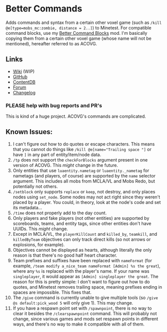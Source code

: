 # Better Commands
Adds commands and syntax from a certain other voxel game (such as `/kill @e[type=mobs_mc:zombie, distance = 2..]`) to Minetest. For compatible command blocks, use my [Better Command Blocks](https://content.minetest.net/packages/ThePython/better_command_blocks/) mod. I'm basically copying them from a certain other voxel game (whose name will not be mentioned), hereafter referred to as ACOVG.

## Links
* [Wiki](https://thepython10110.gitbook.io/better-commands) (WIP)
* [GitHub](https://github.com/thepython10110/better_commands)
* [ContentDB](https://content.minetest.net/packages/ThePython/better_commands)
* [Forum](https://forum.minetest.net/viewtopic.php?t=30370)
* [Changelog](./CHANGELOG.md)

### PLEASE help with bug reports and PR's
This is kind of a huge project. ACOVG's commands are complicated.

## Known Issues:
1. I can't figure out how to do quotes or escape characters. This means that you cannot do things like `/kill @e[name="Trailing space "]` or have `]` in any part of entity/item/node data.
2. `/tp` does not support the `checkForBlocks` argument present in one version of ACOVG. This *might* change in the future.
3. Only entities that use `luaentity.nametag` or `luaentity._nametag` for nametags (and players, of course) are supported by the `name` selector argument. This includes all mobs from MCLA/VL and Mobs Redo, but potentially not others.
4. `/setblock` only supports `replace` or `keep`, not destroy, and only places nodes using `set_node`. Some nodes may not act right since they weren't placed by a player. You could, in theory, look at the node's code and set its metadata...
5. `/time` does not properly add to the day count.
6. Only players and fake players (not other entities) are supported by scoreboards, teams, and entity tags, since other entities don't have UUIDs. This *might* change.
7. Except in MCLA/VL, the `playerKillCount` and `killed_by`, `teamkill`, and `killedByTeam` objectives can only track direct kills (so not arrows or explosions, for example).
8. Objectives cannot be displayed as hearts, although literally the only reason is that there's no good half heart character.
9. Team prefixes and suffixes have been replaced with `nameFormat` (for example, `/team modify a_nice_team nameFormat [Admin] %s the great`), where any `%s` is replaced with the player's name. If your name was `singleplayer`, it would appear as `[Admin] singleplayer the great`. The reason for this is pretty simple: I don't want to figure out how to do quotes, and Minetest removes trailing space, meaning prefixes ending in spaces are impossible. This fixes that.
10. The `/give` command is currently unable to give multiple tools (so `/give @s default:pick_wood 5` will only give 1). This may change.
11. If you have a respawn point set with `/spawnpoint`, there is no way to clear it besides the `/clearspawnpoint` command. This will probably not change, since various games and mods set respawn points in different ways, and there's no way to make it compatible with all of them.